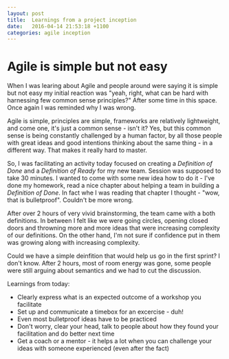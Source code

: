 ```yaml
---
layout: post
title:  Learnings from a project inception
date:   2016-04-14 21:53:18 +1100
categories: agile inception
---
```


# Agile is simple but not easy
When I was learing about Agile and people around were saying it is simple but not easy 
my initial reaction was "yeah, right, what can be hard with harnessing few 
common sense principles?"
After some time in this space. Once again I was reminded why I was wrong.

Agile is simple, principles are simple, frameworks are relatively lightweight, and come one, 
it's just a common sense - isn't it? Yes, but this common sense is being constantly
challenged by a human factor, by all those people with great ideas and good intentions
thinking about the same thing - in a different way. That makes it really hard to master.

So, I was facilitating an activity today focused on creating a *Definition of Done* and 
a *Definition of Ready* for my new team. Session was supposed to take 30 minutes.
I wanted to come with some new idea how to do it - I've done my homework, read a nice chapter about helping a team in building a *Definition of Done*.
In fact whe I was reading that chapter I thought - "wow, that is bulletproof".
Couldn't be more wrong.

After over 2 hours of very vivid brainstorming, the team came with a both definitions.
In between I felt like we were going circles, opening closed doors and throwning more and more
ideas that were increasing complexity of our definitions. On the other hand, I'm not sure if
confidence put in them was growing along with increasing complexity.

Could we have a simple deinfition that would help us go in the first sprint? I don't know.
After 2 hours, most of room energy was gone, some people were still arguing about semantics
and we had to cut the discussion.

Learnings from today:

* Clearly express what is an expected outcome of a workshop you facilitate
* Set up and communicate a timebox for an excercise - duh!
* Even most bulletproof ideas have to be practiced
* Don't worry, clear your head, talk to people about how they found your facilitation and do better next time
* Get a coach or a mentor - it helps a lot when you can challenge your ideas with someone experienced (even after the fact)
